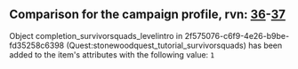 ## Comparison for the campaign profile, rvn: [36](https://github.com/PRO100KatYT/FortniteProfileRevisions/tree/main/profiles/campaign/36%20campaign.json)-[37](https://github.com/PRO100KatYT/FortniteProfileRevisions/tree/main/profiles/campaign/37%20campaign.json)

Object completion_survivorsquads_levelintro in 2f575076-c6f9-4e26-b9be-fd35258c6398 (Quest:stonewoodquest_tutorial_survivorsquads) has been added to the item's attributes with the following value: `1`
<br><br>
